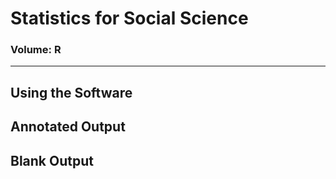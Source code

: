 # Statistics for Social Science

### Volume: R  

---

## Using the Software


## Annotated Output


## Blank Output


